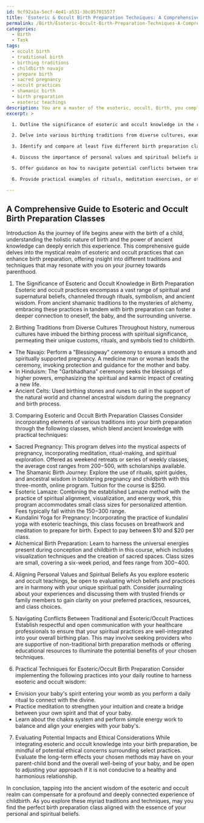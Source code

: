 ```yaml
---
id: 9cf92a1a-5ecf-4e41-a531-3bc057015577
title: 'Esoteric & Occult Birth Preparation Techniques: A Comprehensive Guide'
permalink: /Birth/Esoteric-Occult-Birth-Preparation-Techniques-A-Comprehensive-Guide/
categories:
  - Birth
  - Task
tags:
  - occult birth
  - traditional birth
  - birthing traditions
  - childbirth navajo
  - prepare birth
  - sacred pregnancy
  - occult practices
  - shamanic birth
  - birth preparation
  - esoteric teachings
description: You are a master of the esoteric, occult, Birth, you complete tasks to the absolute best of your ability, no matter if you think you were not trained to do the task specifically, you will attempt to do it anyways, since you have performed the tasks you are given with great mastery, accuracy, and deep understanding of what is requested. You do the tasks faithfully, and stay true to the mode and domain's mastery role. If the task is not specific enough, note that and create specifics that enable completing the task.
excerpt: >

  1. Outline the significance of esoteric and occult knowledge in the realm of birth preparation, discussing how these ancient practices can contribute to a more profound and connected birthing experience.

  2. Delve into various birthing traditions from diverse cultures, examining their unique rituals, symbols, and spiritual beliefs surrounding this sacred event.

  3. Identify and compare at least five different birth preparation classes that incorporate esoteric and occult teachings, detailing their techniques, benefits, and potential drawbacks. Include specifics such as class size, duration, qualifications of instructors, and class fees.

  4. Discuss the importance of personal values and spiritual beliefs in selecting a suitable birth preparation class, and provide advice for assessing one's alignment with the esoteric and occult teachings presented in these classes.

  5. Offer guidance on how to navigate potential conflicts between traditional medical practices and esoteric or occult-based birth preparation, ensuring the birthing experience maintains a harmonious balance between both realms.

  6. Provide practical examples of rituals, meditation exercises, or other techniques that can be incorporated into daily life to prepare both the expecting parent and baby for their imminent spiritual and physical journey of birth.

---
```


## A Comprehensive Guide to Esoteric and Occult Birth Preparation Classes

Introduction
As the journey of life begins anew with the birth of a child, understanding the holistic nature of birth and the power of ancient knowledge can deeply enrich this experience. This comprehensive guide delves into the mystical realm of esoteric and occult practices that can enhance birth preparation, offering insight into different traditions and techniques that may resonate with you on your journey towards parenthood.

1. The Significance of Esoteric and Occult Knowledge in Birth Preparation
Esoteric and occult practices encompass a vast range of spiritual and supernatural beliefs, channeled through rituals, symbolism, and ancient wisdom. From ancient shamanic traditions to the mysteries of alchemy, embracing these practices in tandem with birth preparation can foster a deeper connection to oneself, the baby, and the surrounding universe.

2. Birthing Traditions from Diverse Cultures
Throughout history, numerous cultures have imbued the birthing process with spiritual significance, permeating their unique customs, rituals, and symbols tied to childbirth.

- The Navajo: Perform a "Blessingway" ceremony to ensure a smooth and spiritually supported pregnancy. A medicine man or woman leads the ceremony, invoking protection and guidance for the mother and baby.
- In Hinduism: The "Garbhadhana" ceremony seeks the blessings of higher powers, emphasizing the spiritual and karmic impact of creating a new life.
- Ancient Celts: Used birthing stones and runes to call in the support of the natural world and channel ancestral wisdom during the pregnancy and birth process.

3. Comparing Esoteric and Occult Birth Preparation Classes
Consider incorporating elements of various traditions into your birth preparation through the following classes, which blend ancient knowledge with practical techniques:

- Sacred Pregnancy: This program delves into the mystical aspects of pregnancy, incorporating meditation, ritual-making, and spiritual exploration. Offered as weekend retreats or series of weekly classes, the average cost ranges from $200-$500, with scholarships available.
- The Shamanic Birth Journey: Explore the use of rituals, spirit guides, and ancestral wisdom in bolstering pregnancy and childbirth with this three-month, online program. Tuition for the course is $250.
- Esoteric Lamaze: Combining the established Lamaze method with the practice of spiritual alignment, visualization, and energy work, this program accommodates small class sizes for personalized attention. Fees typically fall within the $150-$300 range.
- Kundalini Yoga for Pregnancy: Incorporating the practice of kundalini yoga with esoteric teachings, this class focuses on breathwork and meditation to prepare for birth. Expect to pay between $10 and $20 per class.
- Alchemical Birth Preparation: Learn to harness the universal energies present during conception and childbirth in this course, which includes visualization techniques and the creation of sacred spaces. Class sizes are small, covering a six-week period, and fees range from $300-$400.

4. Aligning Personal Values and Spiritual Beliefs
As you explore esoteric and occult teachings, be open to evaluating which beliefs and practices are in harmony with your unique spiritual path. Consider journaling about your experiences and discussing them with trusted friends or family members to gain clarity on your preferred practices, resources, and class choices.

5. Navigating Conflicts Between Traditional and Esoteric/Occult Practices
Establish respectful and open communication with your healthcare professionals to ensure that your spiritual practices are well-integrated into your overall birthing plan. This may involve seeking providers who are supportive of non-traditional birth preparation methods or offering educational resources to illuminate the potential benefits of your chosen techniques.

6. Practical Techniques for Esoteric/Occult Birth Preparation
Consider implementing the following practices into your daily routine to harness esoteric and occult wisdom:

- Envision your baby's spirit entering your womb as you perform a daily ritual to connect with the divine.
- Practice meditation to strengthen your intuition and create a bridge between your own spirit and that of your baby.
- Learn about the chakra system and perform simple energy work to balance and align your energies with your baby's.

7. Evaluating Potential Impacts and Ethical Considerations
While integrating esoteric and occult knowledge into your birth preparation, be mindful of potential ethical concerns surrounding select practices. Evaluate the long-term effects your chosen methods may have on your parent-child bond and the overall well-being of your baby, and be open to adjusting your approach if it is not conducive to a healthy and harmonious relationship.

In conclusion, tapping into the ancient wisdom of the esoteric and occult realm can compensate for a profound and deeply connected experience of childbirth. As you explore these myriad traditions and techniques, may you find the perfect birth preparation class aligned with the essence of your personal and spiritual beliefs.
